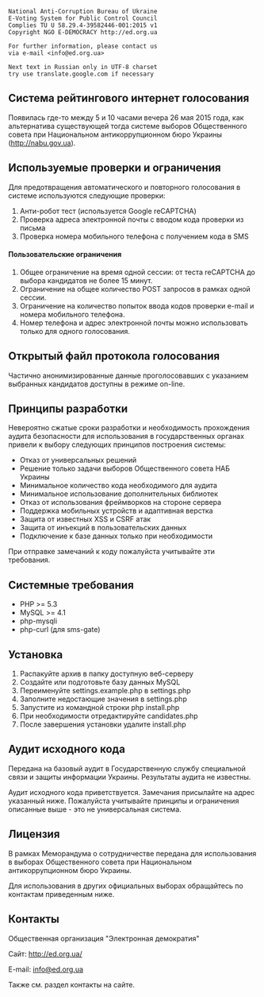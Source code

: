     National Anti-Corruption Bureau of Ukraine
    E-Voting System for Public Control Council
    Complies TU U 58.29.4-39582446-001:2015 v1
    Copyright NGO E-DEMOCRACY http://ed.org.ua

    For further information, please contact us
    via e-mail <info@ed.org.ua>

    Next text in Russian only in UTF-8 charset
    try use translate.google.com if necessary



## Система рейтингового интернет голосования

Появилась где-то между 5 и 10 часами вечера 26 мая 2015 года, как
альтернатива существующей тогда системе выборов Общественного совета
при Национальном антикоррупционном бюро Украины (http://nabu.gov.ua).


## Используемые проверки и ограничения

Для предотвращения автоматического и повторного голосования в системе
используются следующие проверки:

1. Анти-робот тест (используется Google reCAPTCHA)
2. Проверка адреса электронной почты с вводом кода проверки из письма
3. Проверка номера мобильного телефона с получением кода в SMS

#### Пользовательские ограничения

1. Общее ограничение на время одной сессии: от теста reCAPTCHA до выбора
кандидатов не более 15 минут.
2. Ограничение на общее количество POST запросов в рамках одной сессии.
3. Ограничение на количество попыток ввода кодов проверки e-mail и
номера мобильного телефона.
4. Номер телефона и адрес электронной почты можно использовать только
для одного голосования.


## Открытый файл протокола голосования

Частично анонимизированные данные проголосовавших с указанием выбранных
кандидатов доступны в режиме on-line.


## Принципы разработки

Невероятно сжатые сроки разработки и необходимость прохождения аудита
безопасности для использования в государственных органах привели к выбору
следующих принципов построения системы:

- Отказ от универсальных решений
- Решение только задачи выборов Общественного совета НАБ Украины
- Минимальное количество кода необходимого для аудита
- Минимальное использование дополнительных библиотек
- Отказ от использования фреймворков на стороне сервера
- Поддержка мобильных устройств и адаптивная верстка
- Защита от известных XSS и CSRF атак
- Защита от инъекций в пользовательских данных
- Подключение к базе данных только при необходимости

При отправке замечаний к коду пожалуйста учитывайте эти требования.


## Системные требования

- PHP >= 5.3
- MySQL >= 4.1
- php-mysqli
- php-curl (для sms-gate)


## Установка

1. Распакуйте архив в папку доступную веб-серверу
2. Создайте или подготовьте базу данных MySQL
3. Переименуйте settings.example.php в settings.php
4. Заполните недостающие значения в settings.php
5. Запустите из командной строки php install.php
6. При необходимости отредактируйте candidates.php
7. После завершения установки удалите install.php


## Аудит исходного кода

Передана на базовый аудит в Государственную службу специальной связи
и защиты информации Украины. Результаты аудита не известны.

Аудит исходного кода приветствуется. Замечания присылайте на адрес
указанный ниже. Пожалуйста учитывайте принципы и ограничения описанные
выше - это не универсальная система.


## Лицензия

В рамках Меморандума о сотрудничестве передана для использования
в выборах Общественного совета при Национальном антикоррупционном
бюро Украины.

Для использования в других официальных выборах обращайтесь по контактам
приведенным ниже.


## Контакты

Общественная организация "Электронная демократия"

Сайт: http://ed.org.ua/

E-mail: info@ed.org.ua

Также см. раздел контакты на сайте.





